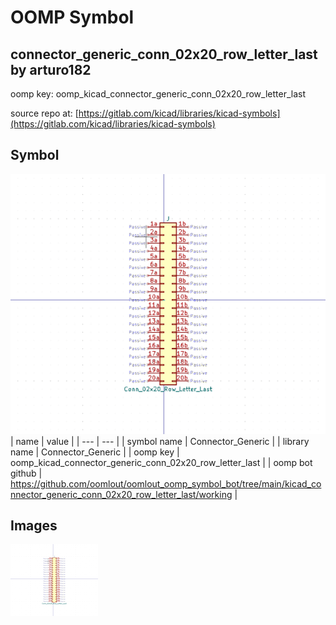 # OOMP Symbol  
## connector_generic_conn_02x20_row_letter_last  by arturo182  
  
oomp key: oomp_kicad_connector_generic_conn_02x20_row_letter_last  
  
source repo at: [https://gitlab.com/kicad/libraries/kicad-symbols](https://gitlab.com/kicad/libraries/kicad-symbols)  
## Symbol  
  
[![working.png](working_600.png)](working.png)  
| name | value | 
| --- | --- | 
| symbol name | Connector_Generic | 
| library name | Connector_Generic | 
| oomp key | oomp_kicad_connector_generic_conn_02x20_row_letter_last | 
| oomp bot github | https://github.com/oomlout/oomlout_oomp_symbol_bot/tree/main/kicad_connector_generic_conn_02x20_row_letter_last/working | 
## Images  
  
[![working.png](working_140.png)](working.png)  
